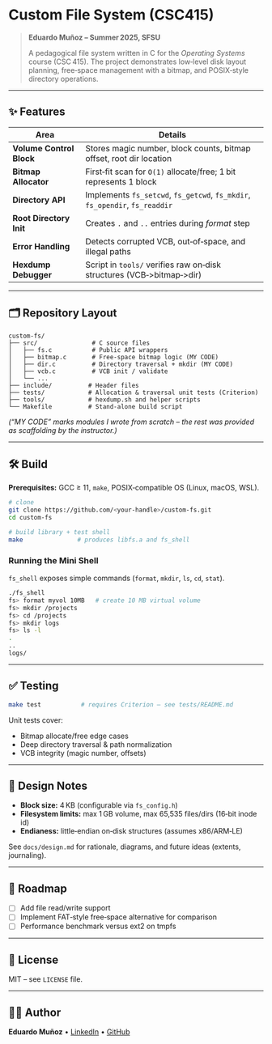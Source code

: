 
# Custom File System (CSC415)

> **Eduardo Muñoz – Summer 2025, SFSU**
>
> A pedagogical file system written in C for the *Operating Systems* course (CSC 415). The project demonstrates low‑level disk layout planning, free‑space management with a bitmap, and POSIX‑style directory operations.

---

## ✨ Features
| Area | Details |
|------|---------|
| **Volume Control Block** | Stores magic number, block counts, bitmap offset, root dir location |
| **Bitmap Allocator** | First‑fit scan for `O(1)` allocate/free; 1 bit represents 1 block |
| **Directory API** | Implements `fs_setcwd`, `fs_getcwd`, `fs_mkdir`, `fs_opendir`, `fs_readdir` |
| **Root Directory Init** | Creates `.` and `..` entries during *format* step |
| **Error Handling** | Detects corrupted VCB, out‑of‑space, and illegal paths |
| **Hexdump Debugger** | Script in `tools/` verifies raw on‑disk structures (VCB‑>bitmap‑>dir) |

---

## 🗂️ Repository Layout
```
custom-fs/
├── src/               # C source files
│   ├── fs.c           # Public API wrappers
│   ├── bitmap.c       # Free‑space bitmap logic (MY CODE)
│   ├── dir.c          # Directory traversal + mkdir (MY CODE)
│   ├── vcb.c          # VCB init / validate
│   └── ...
├── include/          # Header files
├── tests/            # Allocation & traversal unit tests (Criterion)
├── tools/            # hexdump.sh and helper scripts
└── Makefile          # Stand‑alone build script
```
*(“MY CODE” marks modules I wrote from scratch – the rest was provided as scaffolding by the instructor.)*

---

## 🛠️ Build
**Prerequisites:** GCC ≥ 11, `make`, POSIX‑compatible OS (Linux, macOS, WSL).

```bash
# clone
git clone https://github.com/<your-handle>/custom-fs.git
cd custom-fs

# build library + test shell
make               # produces libfs.a and fs_shell
```

### Running the Mini Shell
`fs_shell` exposes simple commands (`format`, `mkdir`, `ls`, `cd`, `stat`).
```bash
./fs_shell
fs> format myvol 10MB   # create 10 MB virtual volume
fs> mkdir /projects
fs> cd /projects
fs> mkdir logs
fs> ls -l
.
..
logs/
```

---

## ✅ Testing
```bash
make test           # requires Criterion — see tests/README.md
```
Unit tests cover:
* Bitmap allocate/free edge cases
* Deep directory traversal & path normalization
* VCB integrity (magic number, offsets)

---

## 📝 Design Notes
* **Block size:** 4 KB (configurable via `fs_config.h`)
* **Filesystem limits:** max 1 GB volume, max 65,535 files/dirs (16‑bit inode id)
* **Endianess:** little‑endian on‑disk structures (assumes x86/ARM‑LE)

See `docs/design.md` for rationale, diagrams, and future ideas (extents, journaling).

---

## 🚧 Roadmap
- [ ] Add file read/write support
- [ ] Implement FAT‑style free‑space alternative for comparison
- [ ] Performance benchmark versus ext2 on tmpfs

---

## 📄 License
MIT – see `LICENSE` file.

---

## 🙋‍♂️ Author
**Eduardo Muñoz**  •  [LinkedIn](https://www.linkedin.com/in/eduardo-munoz-93b09523a)  •  [GitHub](https://github.com/smvckerz)
